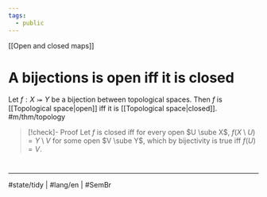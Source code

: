 ```yaml
---
tags:
  - public
---
```

[[Open and closed maps]]
# A bijections is open iff it is closed

Let $f : X \twoheadrightarrowtail Y$ be a bijection between topological spaces.
Then $f$ is [[Topological space|open]] iff it is [[Topological space|closed]]. #m/thm/topology 

> [!check]- Proof
> Let $f$ is closed iff for every open $U \sube X$,
> $f(X \setminus U) = Y \setminus V$ for some open $V \sube Y$,
> which by bijectivity is true iff $f(U) = V$.
> <span class="QED"/>

#
---
#state/tidy | #lang/en | #SemBr
